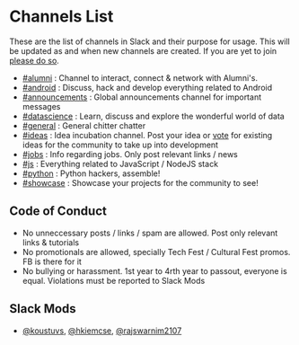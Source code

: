 # Channels List

These are the list of channels in Slack and their purpose for usage. This will be updated as and when new channels are created. If you are yet to join [please do so](https://iem-devs-slack.herokuapp.com).

* [#alumni]() : Channel to interact, connect & network with Alumni's.
* [#android]() : Discuss, hack and develop everything related to Android
* [#announcements]() : Global announcements channel for important messages
* [#datascience]() : Learn, discuss and explore the wonderful world of data
* [#general]() : General chitter chatter
* [#ideas]() : Idea incubation channel. Post your idea or [vote](http://www.theverge.com/2015/7/9/8916347/slack-emoji-reactions) for existing ideas for the community to take up into development
* [#jobs]() : Info regarding jobs. Only post relevant links / news
* [#js]() : Everything related to JavaScript / NodeJS stack
* [#python]() : Python hackers, assemble!
* [#showcase]() : Showcase your projects for the community to see!

## Code of Conduct

* No unneccessary posts / links / spam are allowed. Post only relevant links & tutorials
* No promotionals are allowed, specially Tech Fest / Cultural Fest promos. FB is there for it
* No bullying or harassment. 1st year to 4rth year to passout, everyone is equal. Violations must be reported to Slack Mods

## Slack Mods
* [@koustuvs](), [@hkiemcse](), [@rajswarnim2107]()
